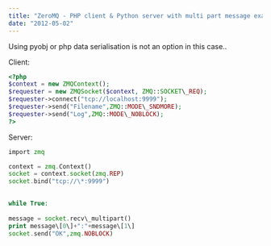 ```yaml
---
title: "ZeroMQ - PHP client & Python server with multi part message example"
date: "2012-05-02"
---
```


  
Using pyobj or php data serialisation is not an option in this case..  
  
Client:  

```php  
<?php  
$context = new ZMQContext();  
$requester = new ZMQSocket($context, ZMQ::SOCKET\_REQ);  
$requester->connect("tcp://localhost:9999");  
$requester->send("Filename",ZMQ::MODE\_SNDMORE);  
$requester->send("Log",ZMQ::MODE\_NOBLOCK);  
?>  
```
 
Server:  
  
```php
import zmq  

context = zmq.Context()  
socket = context.socket(zmq.REP)  
socket.bind("tcp://\*:9999")

  
while True:  
  
message = socket.recv\_multipart()  
print message\[0\]+":"+message\[1\]  
socket.send("OK",zmq.NOBLOCK)
```